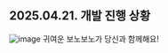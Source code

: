 ## 2025.04.21. 개발 진행 상황
![image](https://github.com/user-attachments/assets/6c27e7fe-b77f-4cb2-b4fc-1fcb416bb327)
귀여운 보노보노가 당신과 함께해요!
